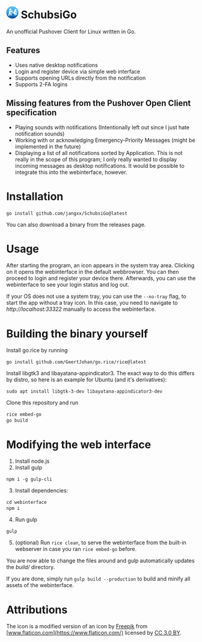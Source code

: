 # ![Icon](./icon/icon_32.png) SchubsiGo
An unofficial Pushover Client for Linux written in Go.

## Features

- Uses native desktop notifications
- Login and register device via simple web interface
- Supports opening URLs directly from the notification
- Supports 2-FA logins

## Missing features from the Pushover Open Client specification

- Playing sounds with notifications (Intentionally left out since I just hate notification sounds)
- Working with or acknowledging Emergency-Priority Messages (might be implemented in the future)
- Displaying a list of all notifications sorted by Application. This is not really in the scope of this program; I only really wanted to display incoming messages as desktop notifications. It would be possible to integrate this into the webinterface, however.

# Installation

    go install github.com/jangxx/SchubsiGo@latest

You can also download a binary from the releases page.

# Usage

After starting the program, an icon appears in the system tray area.
Clicking on it opens the webinterface in the default webbrowser.
You can then proceed to login and register your device there.
Afterwards, you can use the webinterface to see your login status and log out.

If your OS does not use a system tray, you can use the `--no-tray` flag, to start the app without a tray icon.
In this case, you need to navigate to _http://localhost:33322_ manually to access the webinterface.

# Building the binary yourself

Install go.rice by running

    go install github.com/GeertJohan/go.rice/rice@latest

Install libgtk3 and libayatana-appindicator3. The exact way to do this differs by distro, so here is an example for Ubuntu (and it's derivatives):

    sudo apt install libgtk-3-dev libayatana-appindicator3-dev

Clone this repository and run

    rice embed-go
    go build

# Modifying the web interface

1. Install node.js
2. Install gulp
```
npm i -g gulp-cli
```
3. Install dependencies:
```
cd webinterface
npm i
```
4. Run gulp
```
gulp
```
5. (optional) Run `rice clean`, to serve the webinterface from the built-in webserver in case you ran `rice embed-go` before.

You are now able to change the files around and gulp automatically updates the _build/_ directory.

If you are done, simply run `gulp build --production` to build and minify all assets of the webinterface.

# Attributions

The icon is a modified version of an icon by [Freepik](https://www.freepik.com/) from [www.flaticon.com](https://www.flaticon.com/) licensed by [CC 3.0 BY](http://creativecommons.org/licenses/by/3.0/").
